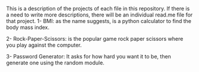 This is a description of the projects of each file in this repository. If there is a need to write more descriptions, there will be an individual read.me file for that project.
1- BMI: as the name suggests, is a python calculator to find the body mass 
index.

2- Rock-Paper-Scissors: is the popular game rock paper scissors where you 
play against the computer.

3- Password Generator: It asks for how hard you want it to be, then 
generate one using the random module. 


